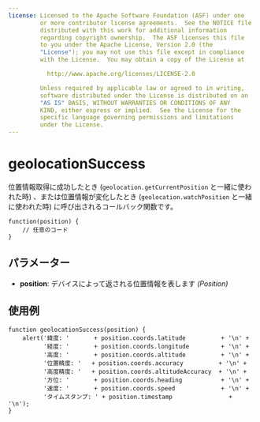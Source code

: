 ```yaml
---
license: Licensed to the Apache Software Foundation (ASF) under one
         or more contributor license agreements.  See the NOTICE file
         distributed with this work for additional information
         regarding copyright ownership.  The ASF licenses this file
         to you under the Apache License, Version 2.0 (the
         "License"); you may not use this file except in compliance
         with the License.  You may obtain a copy of the License at

           http://www.apache.org/licenses/LICENSE-2.0

         Unless required by applicable law or agreed to in writing,
         software distributed under the License is distributed on an
         "AS IS" BASIS, WITHOUT WARRANTIES OR CONDITIONS OF ANY
         KIND, either express or implied.  See the License for the
         specific language governing permissions and limitations
         under the License.
---
```


geolocationSuccess
==================

位置情報取得に成功したとき (`geolocation.getCurrentPosition` と一緒に使われた時) 、または位置情報が変化したとき (`geolocation.watchPosition` と一緒に使われた時) に呼び出されるコールバック関数です。

    function(position) {
        // 任意のコード
    }

パラメーター
----------

- __position__: デバイスによって返される位置情報を表します _(Position)_

使用例
-------

    function geolocationSuccess(position) {
        alert('緯度: '       + position.coords.latitude          + '\n' +
              '経度: '       + position.coords.longitude         + '\n' +
              '高度: '       + position.coords.altitude          + '\n' +
              '位置精度: '   + position.coords.accuracy          + '\n' +
              '高度精度: '   + position.coords.altitudeAccuracy  + '\n' +
              '方位: '       + position.coords.heading           + '\n' +
              '速度: '       + position.coords.speed             + '\n' +
              'タイムスタンプ: ' + position.timestamp                + '\n');
    }
